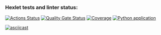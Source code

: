 ### Hexlet tests and linter status:
[![Actions Status](https://github.com/pilgrim-nord/python-project-50/actions/workflows/hexlet-check.yml/badge.svg)](https://github.com/pilgrim-nord/python-project-50/actions) [![Quality Gate Status](https://sonarcloud.io/api/project_badges/measure?project=pilgrim-nord_python-project-50&metric=alert_status)](https://sonarcloud.io/summary/new_code?id=pilgrim-nord_python-project-50) [![Coverage](https://sonarcloud.io/api/project_badges/measure?project=pilgrim-nord_python-project-50&metric=coverage)](https://sonarcloud.io/summary/new_code?id=pilgrim-nord_python-project-50) 
[![Python application](https://github.com/pilgrim-nord/python-project-50/actions/workflows/python-app.yml/badge.svg)](https://github.com/pilgrim-nord/python-project-50/actions/workflows/python-app.yml)





[![asciicast](https://asciinema.org/a/9ibRpiRBHvLsI3YGGR1TKiFcv.svg)](https://asciinema.org/a/9ibRpiRBHvLsI3YGGR1TKiFcv)

